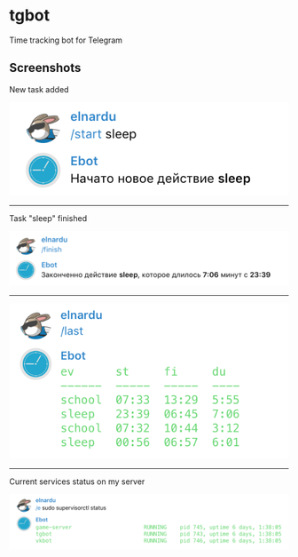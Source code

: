 # tgbot
Time tracking bot for Telegram

## Screenshots
New task added

<img src="https://github.com/elnardu/tgbot/blob/master/screenshots/1.png?raw=true">

***

Task "sleep" finished

<img src="https://github.com/elnardu/tgbot/blob/master/screenshots/2.png?raw=true">

***

<img src="https://github.com/elnardu/tgbot/blob/master/screenshots/3.png?raw=true">

***

Current services status on my server

<img src="https://github.com/elnardu/tgbot/blob/master/screenshots/4.png?raw=true">

